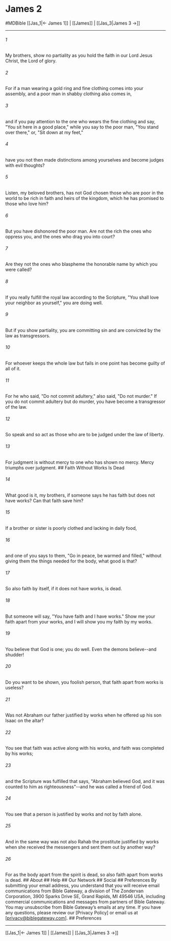 # James 2
#MDBible
[[Jas_1|← James 1]] | [[James]] | [[Jas_3|James 3 →]]

***






###### 1 


My brothers, show no partiality as you hold the faith in our Lord Jesus Christ, the Lord of glory. 





###### 2 


For if a man wearing a gold ring and fine clothing comes into your assembly, and a poor man in shabby clothing also comes in, 





###### 3 


and if you pay attention to the one who wears the fine clothing and say, "You sit here in a good place," while you say to the poor man, "You stand over there," or, "Sit down at my feet," 





###### 4 


have you not then made distinctions among yourselves and become judges with evil thoughts? 





###### 5 


Listen, my beloved brothers, has not God chosen those who are poor in the world to be rich in faith and heirs of the kingdom, which he has promised to those who love him? 





###### 6 


But you have dishonored the poor man. Are not the rich the ones who oppress you, and the ones who drag you into court? 





###### 7 


Are they not the ones who blaspheme the honorable name by which you were called? 





###### 8 


If you really fulfill the royal law according to the Scripture, "You shall love your neighbor as yourself," you are doing well. 





###### 9 


But if you show partiality, you are committing sin and are convicted by the law as transgressors. 





###### 10 


For whoever keeps the whole law but fails in one point has become guilty of all of it. 





###### 11 


For he who said, "Do not commit adultery," also said, "Do not murder." If you do not commit adultery but do murder, you have become a transgressor of the law. 





###### 12 


So speak and so act as those who are to be judged under the law of liberty. 





###### 13 


For judgment is without mercy to one who has shown no mercy. Mercy triumphs over judgment. ## Faith Without Works Is Dead 





###### 14 


What good is it, my brothers, if someone says he has faith but does not have works? Can that faith save him? 





###### 15 


If a brother or sister is poorly clothed and lacking in daily food, 





###### 16 


and one of you says to them, "Go in peace, be warmed and filled," without giving them the things needed for the body, what good is that? 





###### 17 


So also faith by itself, if it does not have works, is dead. 





###### 18 


But someone will say, "You have faith and I have works." Show me your faith apart from your works, and I will show you my faith by my works. 





###### 19 


You believe that God is one; you do well. Even the demons believe--and shudder! 





###### 20 


Do you want to be shown, you foolish person, that faith apart from works is useless? 





###### 21 


Was not Abraham our father justified by works when he offered up his son Isaac on the altar? 





###### 22 


You see that faith was active along with his works, and faith was completed by his works; 





###### 23 


and the Scripture was fulfilled that says, "Abraham believed God, and it was counted to him as righteousness"--and he was called a friend of God. 





###### 24 


You see that a person is justified by works and not by faith alone. 





###### 25 


And in the same way was not also Rahab the prostitute justified by works when she received the messengers and sent them out by another way? 





###### 26 


For as the body apart from the spirit is dead, so also faith apart from works is dead. ## About ## Help ## Our Network ## Social ## Preferences By submitting your email address, you understand that you will receive email communications from Bible Gateway, a division of The Zondervan Corporation, 3900 Sparks Drive SE, Grand Rapids, MI 49546 USA, including commercial communications and messages from partners of Bible Gateway. You may unsubscribe from Bible Gateway&rsquo;s emails at any time. If you have any questions, please review our [Privacy Policy] or email us at [privacy@biblegateway.com]. ## Preferences

***

[[Jas_1|← James 1]] | [[James]] | [[Jas_3|James 3 →]]
